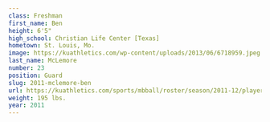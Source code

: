 ```yaml
---
class: Freshman
first_name: Ben
height: 6'5"
high_school: Christian Life Center [Texas]
hometown: St. Louis, Mo.
image: https://kuathletics.com/wp-content/uploads/2013/06/6718959.jpeg
last_name: McLemore
number: 23
position: Guard
slug: 2011-mclemore-ben
url: https://kuathletics.com/sports/mbball/roster/season/2011-12/player/ben-mclemore/
weight: 195 lbs.
year: 2011
---
```

